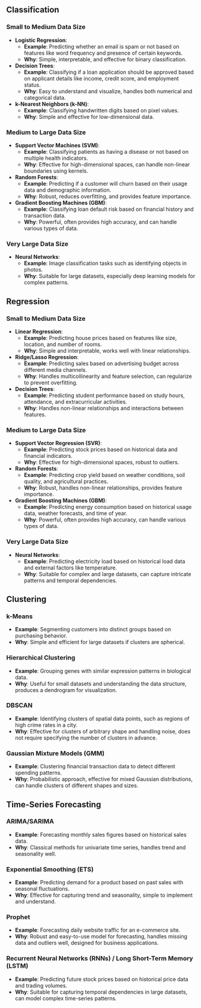 ## Classification

### Small to Medium Data Size
- **Logistic Regression**: 
  - **Example**: Predicting whether an email is spam or not based on features like word frequency and presence of certain keywords.
  - **Why**: Simple, interpretable, and effective for binary classification.
- **Decision Trees**: 
  - **Example**: Classifying if a loan application should be approved based on applicant details like income, credit score, and employment status.
  - **Why**: Easy to understand and visualize, handles both numerical and categorical data.
- **k-Nearest Neighbors (k-NN)**: 
  - **Example**: Classifying handwritten digits based on pixel values.
  - **Why**: Simple and effective for low-dimensional data.

### Medium to Large Data Size
- **Support Vector Machines (SVM)**: 
  - **Example**: Classifying patients as having a disease or not based on multiple health indicators.
  - **Why**: Effective for high-dimensional spaces, can handle non-linear boundaries using kernels.
- **Random Forests**: 
  - **Example**: Predicting if a customer will churn based on their usage data and demographic information.
  - **Why**: Robust, reduces overfitting, and provides feature importance.
- **Gradient Boosting Machines (GBM)**: 
  - **Example**: Classifying loan default risk based on financial history and transaction data.
  - **Why**: Powerful, often provides high accuracy, and can handle various types of data.

### Very Large Data Size
- **Neural Networks**: 
  - **Example**: Image classification tasks such as identifying objects in photos.
  - **Why**: Suitable for large datasets, especially deep learning models for complex patterns.

## Regression

### Small to Medium Data Size
- **Linear Regression**: 
  - **Example**: Predicting house prices based on features like size, location, and number of rooms.
  - **Why**: Simple and interpretable, works well with linear relationships.
- **Ridge/Lasso Regression**: 
  - **Example**: Predicting sales based on advertising budget across different media channels.
  - **Why**: Handles multicollinearity and feature selection, can regularize to prevent overfitting.
- **Decision Trees**: 
  - **Example**: Predicting student performance based on study hours, attendance, and extracurricular activities.
  - **Why**: Handles non-linear relationships and interactions between features.

### Medium to Large Data Size
- **Support Vector Regression (SVR)**: 
  - **Example**: Predicting stock prices based on historical data and financial indicators.
  - **Why**: Effective for high-dimensional spaces, robust to outliers.
- **Random Forests**: 
  - **Example**: Predicting crop yield based on weather conditions, soil quality, and agricultural practices.
  - **Why**: Robust, handles non-linear relationships, provides feature importance.
- **Gradient Boosting Machines (GBM)**: 
  - **Example**: Predicting energy consumption based on historical usage data, weather forecasts, and time of year.
  - **Why**: Powerful, often provides high accuracy, can handle various types of data.

### Very Large Data Size
- **Neural Networks**: 
  - **Example**: Predicting electricity load based on historical load data and external factors like temperature.
  - **Why**: Suitable for complex and large datasets, can capture intricate patterns and temporal dependencies.

## Clustering

### k-Means
- **Example**: Segmenting customers into distinct groups based on purchasing behavior.
- **Why**: Simple and efficient for large datasets if clusters are spherical.

### Hierarchical Clustering
- **Example**: Grouping genes with similar expression patterns in biological data.
- **Why**: Useful for small datasets and understanding the data structure, produces a dendrogram for visualization.

### DBSCAN
- **Example**: Identifying clusters of spatial data points, such as regions of high crime rates in a city.
- **Why**: Effective for clusters of arbitrary shape and handling noise, does not require specifying the number of clusters in advance.

### Gaussian Mixture Models (GMM)
- **Example**: Clustering financial transaction data to detect different spending patterns.
- **Why**: Probabilistic approach, effective for mixed Gaussian distributions, can handle clusters of different shapes and sizes.

## Time-Series Forecasting

### ARIMA/SARIMA
- **Example**: Forecasting monthly sales figures based on historical sales data.
- **Why**: Classical methods for univariate time series, handles trend and seasonality well.

### Exponential Smoothing (ETS)
- **Example**: Predicting demand for a product based on past sales with seasonal fluctuations.
- **Why**: Effective for capturing trend and seasonality, simple to implement and understand.

### Prophet
- **Example**: Forecasting daily website traffic for an e-commerce site.
- **Why**: Robust and easy-to-use model for forecasting, handles missing data and outliers well, designed for business applications.

### Recurrent Neural Networks (RNNs) / Long Short-Term Memory (LSTM)
- **Example**: Predicting future stock prices based on historical price data and trading volumes.
- **Why**: Suitable for capturing temporal dependencies in large datasets, can model complex time-series patterns.